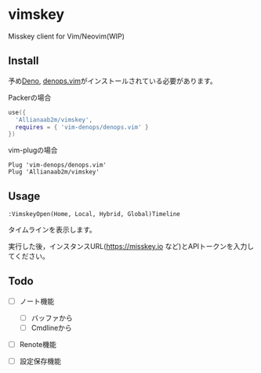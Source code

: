 # vimskey
Misskey client for Vim/Neovim(WIP)

## Install

予め[Deno](https://deno.land), [denops.vim](https://github.com/vim-denops/denops-vim)がインストールされている必要があります。

Packerの場合

```lua
use({
  'Allianaab2m/vimskey',
  requires = { 'vim-denops/denops.vim' }
})
```

vim-plugの場合
```vim
Plug 'vim-denops/denops.vim'
Plug 'Allianaab2m/vimskey'
```

## Usage

`:VimskeyOpen(Home, Local, Hybrid, Global)Timeline`

タイムラインを表示します。

実行した後，インスタンスURL(https://misskey.io など)とAPIトークンを入力してください。

## Todo

- [ ] ノート機能
  - [ ] バッファから
  - [ ] Cmdlineから
- [ ] Renote機能
- [ ] 設定保存機能

